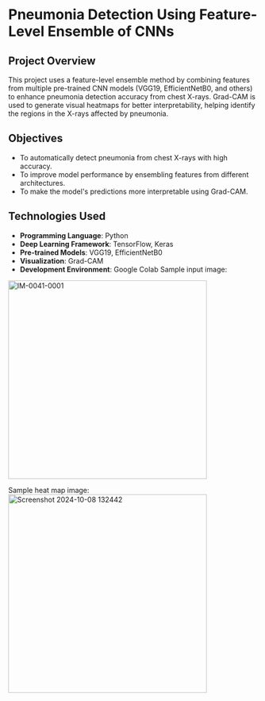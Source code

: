 # Pneumonia Detection Using Feature-Level Ensemble of CNNs

## Project Overview
This project uses a feature-level ensemble method by combining features from multiple pre-trained CNN models (VGG19, EfficientNetB0, and others) to enhance pneumonia detection accuracy from chest X-rays. Grad-CAM is used to generate visual heatmaps for better interpretability, helping identify the regions in the X-rays affected by pneumonia.

## Objectives
- To automatically detect pneumonia from chest X-rays with high accuracy.
- To improve model performance by ensembling features from different architectures.
- To make the model's predictions more interpretable using Grad-CAM.

## Technologies Used
- **Programming Language**: Python
- **Deep Learning Framework**: TensorFlow, Keras
- **Pre-trained Models**: VGG19, EfficientNetB0
- **Visualization**: Grad-CAM
- **Development Environment**: Google Colab
Sample input image:
<img src="https://github.com/user-attachments/assets/cc57d3df-58db-4abd-b2df-00788c1c7cbd" alt="IM-0041-0001" width="400"/>

Sample heat map image:
<img src="https://github.com/user-attachments/assets/41da4669-31ff-436a-a755-0d13e7554f54" alt="Screenshot 2024-10-08 132442" width="400"/>


